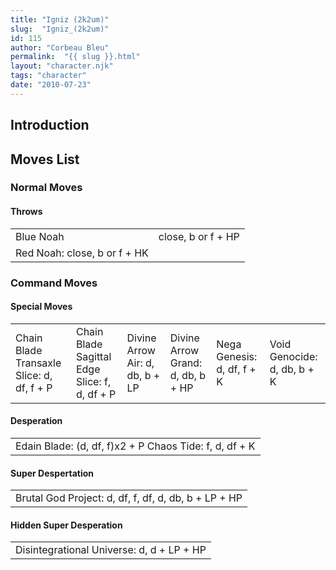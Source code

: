 ```yaml
---
title: "Igniz (2k2um)"
slug:  "Igniz_(2k2um)"
id: 115
author: "Corbeau Bleu"
permalink:  "{{ slug }}.html"
layout: "character.njk"
tags: "character"
date: "2010-07-23"
---
```


## Introduction

## Moves List

### Normal Moves

#### Throws

|                              |                    |
|------------------------------|--------------------|
| Blue Noah                    | close, b or f + HP |
| Red Noah: close, b or f + HK |                    |

### Command Moves

#### Special Moves

|                                           |                                               |                                 |                                   |                            |                             |
|-------------------------------------------|-----------------------------------------------|---------------------------------|-----------------------------------|----------------------------|-----------------------------|
| Chain Blade Transaxle Slice: d, df, f + P | Chain Blade Sagittal Edge Slice: f, d, df + P | Divine Arrow Air: d, db, b + LP | Divine Arrow Grand: d, db, b + HP | Nega Genesis: d, df, f + K | Void Genocide: d, db, b + K |

#### Desperation

|                                                        |
|--------------------------------------------------------|
| Edain Blade: (d, df, f)x2 + P Chaos Tide: f, d, df + K |

#### Super Despertation

|                                                      |
|------------------------------------------------------|
| Brutal God Project: d, df, f, df, d, db, b + LP + HP |

#### Hidden Super Desperation

|                                           |
|-------------------------------------------|
| Disintegrational Universe: d, d + LP + HP |
